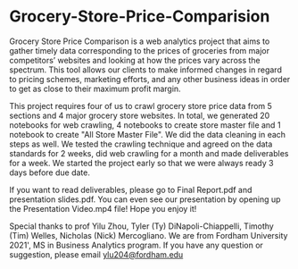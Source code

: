 # Grocery-Store-Price-Comparision
Grocery Store Price Comparison is a web analytics project that aims to gather timely data corresponding to the prices of groceries from major competitors’ websites and looking at how the prices vary across the spectrum. This tool allows our clients to make informed changes in regard to pricing schemes, marketing efforts, and any other business ideas in order to get as close to their maximum profit margin.

This project requires four of us to crawl grocery store price data from 5 sections and 4 major grocery store websites. In total, we generated 20 notebooks for web crawling, 4 notebooks to create store master file and 1 notebook to create "All Store Master File". We did the data cleaning in each steps as well. We tested the crawling technique and agreed on the data standards for 2 weeks, did web crawling for a month and made deliverables for a week. We started the project early so that we were always ready 3 days before due date. 

If you want to read deliverables, please go to Final Report.pdf and presentation slides.pdf. You can even see our presentation by opening up the Presentation Video.mp4 file! Hope you enjoy it!

Special thanks to prof Yilu Zhou, Tyler (Ty) DiNapoli-Chiappelli, Timothy (Tim) Welles, Nicholas (Nick) Mercogliano. We are from Fordham University 2021', MS in Business Analytics program. If you have any question or suggestion, please email ylu204@fordham.edu
